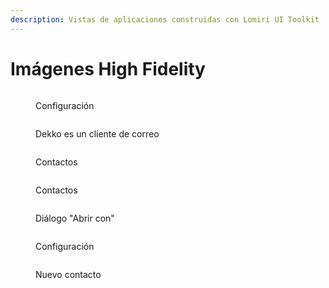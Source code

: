 ```yaml
---
description: Vistas de aplicaciones construidas con Lomiri UI Toolkit
---
```


# Imágenes High Fidelity

<figure><img src="../../.gitbook/assets/Ubuntu-Components-1.png" alt=""><figcaption><p>Configuración</p></figcaption></figure>

<figure><img src="../../.gitbook/assets/Dekko-Mail (1).png" alt=""><figcaption><p>Dekko es un cliente de correo</p></figcaption></figure>

<figure><img src="../../.gitbook/assets/Ubuntu-Components-2.png" alt=""><figcaption><p>Contactos</p></figcaption></figure>

<figure><img src="../../.gitbook/assets/Ubuntu-Components-3.png" alt=""><figcaption><p>Contactos</p></figcaption></figure>

<figure><img src="../../.gitbook/assets/Ubuntu-Components-4.png" alt=""><figcaption><p>Diálogo "Abrir con"</p></figcaption></figure>

<figure><img src="../../.gitbook/assets/Ubuntu-Components-5.png" alt=""><figcaption><p>Configuración</p></figcaption></figure>

<figure><img src="../../.gitbook/assets/Ubuntu-Components-17 (1).jpg" alt=""><figcaption><p>Nuevo contacto</p></figcaption></figure>

<figure><img src="../../.gitbook/assets/Ubuntu-Touch-Design-6.png" alt=""><figcaption></figcaption></figure>

